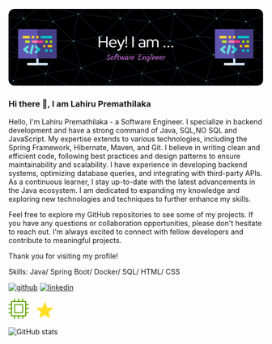 ![Software Engineer](https://github.com/Lahiru-Sandaruwan/Lahiru-Sandaruwan/blob/main/github-header-image%20(2).png)

### Hi there 👋, I am Lahiru Premathilaka

Hello, I'm  Lahiru Premathilaka  - a Software Engineer. I specialize in backend development and have a strong command of Java, SQL,NO SQL and JavaScript.
My expertise extends to various technologies, including the Spring Framework, Hibernate, Maven, and Git. I believe in writing clean and efficient code, following best practices and design patterns to ensure maintainability and scalability.
I have experience in developing backend systems, optimizing database queries, and integrating with third-party APIs. 
As a continuous learner, I stay up-to-date with the latest advancements in the Java ecosystem. I am dedicated to expanding my knowledge and exploring new technologies and techniques to further enhance my skills.

Feel free to explore my GitHub repositories to see some of my projects. If you have any questions or collaboration opportunities, please don't hesitate to reach out. I'm always excited to connect with fellow developers and contribute to meaningful projects.

Thank you for visiting my profile!

Skills: Java/ Spring Boot/ Docker/ SQL/ HTML/ CSS



[<img src='https://cdn.jsdelivr.net/npm/simple-icons@3.0.1/icons/github.svg' alt='github' height='40'>](https://github.com/Lahiru-Sandaruwan)  [<img src='https://cdn.jsdelivr.net/npm/simple-icons@3.0.1/icons/linkedin.svg' alt='linkedin' height='40'>](https://www.linkedin.com/in/lahiru-premathilaka/)  

<a href='https://docs.github.com/en/developers'><img src='https://raw.githubusercontent.com/acervenky/animated-github-badges/master/assets/devbadge.gif' width='40' height='40'></a> <a href='https://stars.github.com/'><img src='https://raw.githubusercontent.com/acervenky/animated-github-badges/master/assets/starbadge.gif' width='35' height='35'></a> 

![GitHub stats](https://github-readme-stats.vercel.app/api?username=Lahiru-Sandaruwan&show_icons=true)  
